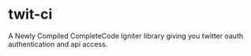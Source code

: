twit-ci
=======

A Newly Compiled CompleteCode Igniter library giving you twitter oauth authentication and api access.